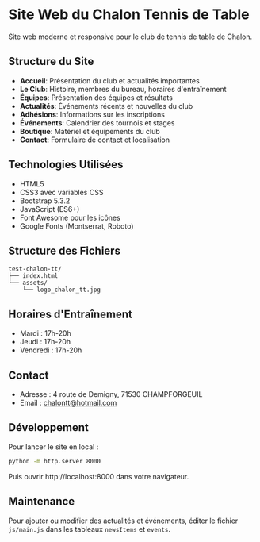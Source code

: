 # Site Web du Chalon Tennis de Table

Site web moderne et responsive pour le club de tennis de table de Chalon.

## Structure du Site

- **Accueil**: Présentation du club et actualités importantes
- **Le Club**: Histoire, membres du bureau, horaires d'entraînement
- **Équipes**: Présentation des équipes et résultats
- **Actualités**: Événements récents et nouvelles du club
- **Adhésions**: Informations sur les inscriptions
- **Événements**: Calendrier des tournois et stages
- **Boutique**: Matériel et équipements du club
- **Contact**: Formulaire de contact et localisation

## Technologies Utilisées

- HTML5
- CSS3 avec variables CSS
- Bootstrap 5.3.2
- JavaScript (ES6+)
- Font Awesome pour les icônes
- Google Fonts (Montserrat, Roboto)

## Structure des Fichiers

```
test-chalon-tt/
├── index.html
└── assets/
    └── logo_chalon_tt.jpg
```

## Horaires d'Entraînement

- Mardi : 17h-20h
- Jeudi : 17h-20h
- Vendredi : 17h-20h

## Contact

- Adresse : 4 route de Demigny, 71530 CHAMPFORGEUIL
- Email : chalontt@hotmail.com

## Développement

Pour lancer le site en local :
```bash
python -m http.server 8000
```
Puis ouvrir http://localhost:8000 dans votre navigateur.

## Maintenance

Pour ajouter ou modifier des actualités et événements, éditer le fichier `js/main.js` dans les tableaux `newsItems` et `events`.
